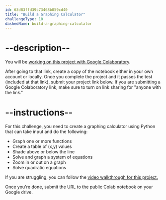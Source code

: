 ```yaml
---
id: 63d83ffd39c73468b059cd40
title: "Build a Graphing Calculator"
challengeType: 10
dashedName: build-a-graphing-calculator
---
```


# --description--

You will be <a href="https://colab.research.google.com/drive/1BHKshb67jWVVZQ9VlzQOpdFA-gzJkSUF?usp=sharing" target="_blank" rel="noopener noreferrer nofollow">working on this project with Google Colaboratory</a>.

After going to that link, create a copy of the notebook either in your own account or locally. Once you complete the project and it passes the test (included at that link), submit your project link below. If you are submitting a Google Colaboratory link, make sure to turn on link sharing for "anyone with the link."

# --instructions--

For this challenge, you need to create a graphing calculator using Python that can take input and do the following:

- Graph one or more functions
- Create a table of (x,y) values
- Shade above or below the line
- Solve and graph a system of equations
- Zoom in or out on a graph
- Solve quadratic equations

If you are struggling, you can follow the <a href="https://www.youtube.com/embed/EM0yNdZBdfQ" target="_blank" rel="noopener noreferrer nofollow">video walkthrough for this project.</a>

Once you're done, submit the URL to the public Colab notebook on your Google drive.

